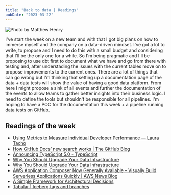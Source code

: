 ```yaml
---
title: "Back to data | Readings"
pubDate: "2023-03-22"
---
```


![Photo by Matthew Henry](./pug.avif)

I've start the week on a new team and with that I got big plans on how to immerse myself and the company on a data-driven mindset. I've got a lot to write, to propose and I need to do this with a small budget and considering that I'll be the only one for a while. So I'm being pragmatic and I'll be proposing to use dbt first to document what we have and go from there with testing and, after understading the issues with the current tables move on to propose improvements to the current ones.
There are a lot of things that can go wrong but I'm thinking that setting up a documentation page of the data + data tests will show the value of having a good data platform. From here I might propose a sink of all events and further the documentation of the events to allow teams to gather better insights into their business logic. I need to define the tools but shouldn't be responsible for all pipelines. I'm hoping to have a POC for the documentation this week + a pipeline running data tests on GitHub.

## Readings of the week

- [Using Metrics to Measure Individual Developer Performance — Laura Tacho](https://lauratacho.com/blog/using-metrics-to-measure-individual-developer-performance)
- [How GitHub Docs’ new search works | The GitHub Blog](https://github.blog/2023-03-09-how-github-docs-new-search-works/)
- [Announcing TypeScript 5.0 - TypeScript](https://devblogs.microsoft.com/typescript/announcing-typescript-5-0/)
- [Why You Should Upgrade Your Data Infrastructure](https://seattledataguy.substack.com/p/why-you-should-upgrade-your-data)
- [Why You Should Upgrade Your Data Infrastructure](https://seattledataguy.substack.com/p/why-you-should-upgrade-your-data)
- [AWS Application Composer Now Generally Available – Visually Build Serverless Applications Quickly | AWS News Blog](https://aws.amazon.com/blogs/aws/aws-application-composer-now-generally-available-visually-build-serverless-applications-quickly/)
- [A Simple Framework for Architectural Decisions](https://www.infoq.com/articles/framework-architectural-decisions/?utm_campaign=infoq_content&utm_source=infoq&utm_medium=feed&utm_term=global)
- [Tabular | Iceberg tags and branches](https://tabular.io/blog/iceberg-tags-and-branches/)

